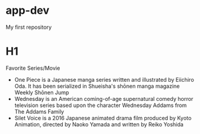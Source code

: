 # app-dev
My first repository
# H1
Favorite Series/Movie
- One Piece is a Japanese manga series written and illustrated by Eiichiro Oda. It has been serialized in Shueisha's shōnen manga magazine Weekly Shōnen Jump
- Wednesday is an American coming-of-age supernatural comedy horror television series based upon the character Wednesday Addams from The Addams Family
- Silet Voice is a 2016 Japanese animated drama film produced by Kyoto Animation, directed by Naoko Yamada and written by Reiko Yoshida
